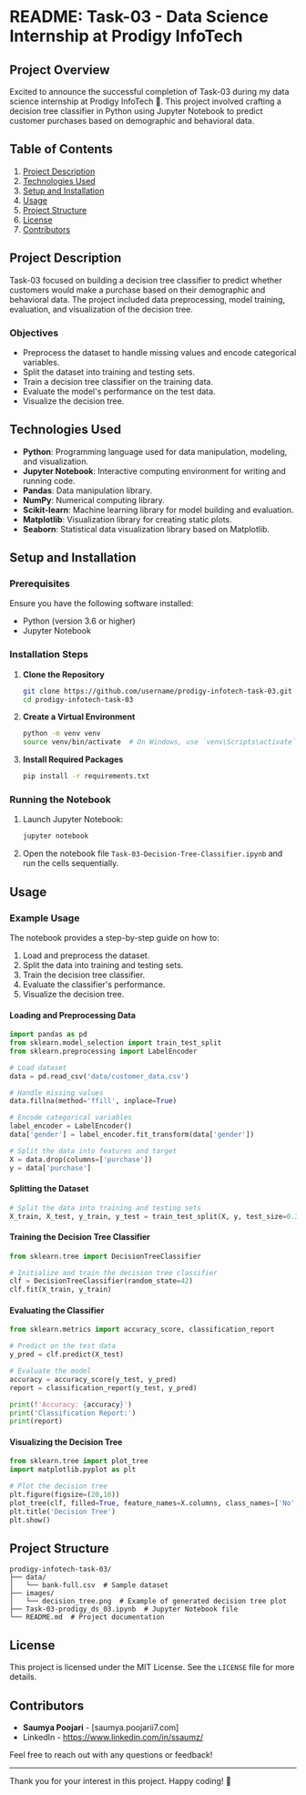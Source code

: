 # README: Task-03 - Data Science Internship at Prodigy InfoTech

## Project Overview

Excited to announce the successful completion of Task-03 during my data science internship at Prodigy InfoTech 🚀. This project involved crafting a decision tree classifier in Python using Jupyter Notebook to predict customer purchases based on demographic and behavioral data.

## Table of Contents

1. [Project Description](#project-description)
2. [Technologies Used](#technologies-used)
3. [Setup and Installation](#setup-and-installation)
4. [Usage](#usage)
5. [Project Structure](#project-structure)
6. [License](#license)
7. [Contributors](#contributors)

## Project Description

Task-03 focused on building a decision tree classifier to predict whether customers would make a purchase based on their demographic and behavioral data. The project included data preprocessing, model training, evaluation, and visualization of the decision tree.

### Objectives

- Preprocess the dataset to handle missing values and encode categorical variables.
- Split the dataset into training and testing sets.
- Train a decision tree classifier on the training data.
- Evaluate the model's performance on the test data.
- Visualize the decision tree.

## Technologies Used

- **Python**: Programming language used for data manipulation, modeling, and visualization.
- **Jupyter Notebook**: Interactive computing environment for writing and running code.
- **Pandas**: Data manipulation library.
- **NumPy**: Numerical computing library.
- **Scikit-learn**: Machine learning library for model building and evaluation.
- **Matplotlib**: Visualization library for creating static plots.
- **Seaborn**: Statistical data visualization library based on Matplotlib.

## Setup and Installation

### Prerequisites

Ensure you have the following software installed:

- Python (version 3.6 or higher)
- Jupyter Notebook

### Installation Steps

1. **Clone the Repository**

   ```bash
   git clone https://github.com/username/prodigy-infotech-task-03.git
   cd prodigy-infotech-task-03
   ```

2. **Create a Virtual Environment**

   ```bash
   python -m venv venv
   source venv/bin/activate  # On Windows, use `venv\Scripts\activate`
   ```

3. **Install Required Packages**

   ```bash
   pip install -r requirements.txt
   ```

### Running the Notebook

1. Launch Jupyter Notebook:

   ```bash
   jupyter notebook
   ```

2. Open the notebook file `Task-03-Decision-Tree-Classifier.ipynb` and run the cells sequentially.

## Usage

### Example Usage

The notebook provides a step-by-step guide on how to:

1. Load and preprocess the dataset.
2. Split the data into training and testing sets.
3. Train the decision tree classifier.
4. Evaluate the classifier's performance.
5. Visualize the decision tree.

#### Loading and Preprocessing Data

```python
import pandas as pd
from sklearn.model_selection import train_test_split
from sklearn.preprocessing import LabelEncoder

# Load dataset
data = pd.read_csv('data/customer_data.csv')

# Handle missing values
data.fillna(method='ffill', inplace=True)

# Encode categorical variables
label_encoder = LabelEncoder()
data['gender'] = label_encoder.fit_transform(data['gender'])

# Split the data into features and target
X = data.drop(columns=['purchase'])
y = data['purchase']
```

#### Splitting the Dataset

```python
# Split the data into training and testing sets
X_train, X_test, y_train, y_test = train_test_split(X, y, test_size=0.3, random_state=42)
```

#### Training the Decision Tree Classifier

```python
from sklearn.tree import DecisionTreeClassifier

# Initialize and train the decision tree classifier
clf = DecisionTreeClassifier(random_state=42)
clf.fit(X_train, y_train)
```

#### Evaluating the Classifier

```python
from sklearn.metrics import accuracy_score, classification_report

# Predict on the test data
y_pred = clf.predict(X_test)

# Evaluate the model
accuracy = accuracy_score(y_test, y_pred)
report = classification_report(y_test, y_pred)

print(f'Accuracy: {accuracy}')
print('Classification Report:')
print(report)
```

#### Visualizing the Decision Tree

```python
from sklearn.tree import plot_tree
import matplotlib.pyplot as plt

# Plot the decision tree
plt.figure(figsize=(20,10))
plot_tree(clf, filled=True, feature_names=X.columns, class_names=['No', 'Yes'])
plt.title('Decision Tree')
plt.show()
```

## Project Structure

```
prodigy-infotech-task-03/
├── data/
│   └── bank-full.csv  # Sample dataset
├── images/
│   └── decision_tree.png  # Example of generated decision tree plot
├── Task-03-prodigy_ds_03.ipynb  # Jupyter Notebook file
└── README.md  # Project documentation
```

## License

This project is licensed under the MIT License. See the `LICENSE` file for more details.

## Contributors

- **Saumya Poojari** - [saumya.poojarii7.com]
- LinkedIn - https://www.linkedin.com/in/ssaumz/

Feel free to reach out with any questions or feedback!

---

Thank you for your interest in this project. Happy coding! 🚀
